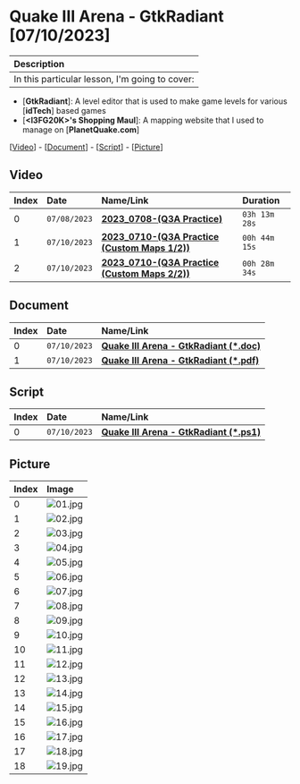 
# Quake III Arena - GtkRadiant [07/10/2023]

| Description |
|:------------|
| In this particular lesson, I'm going to cover: |
- [**GtkRadiant**]: A level editor that is used to make game levels for various [**idTech**] based games<br>
- [**&lt;I3FG20K&gt;'s Shopping Maul**]: A mapping website that I used to manage on [**PlanetQuake.com**]

[[Video](#video)] - [[Document](#document)] - [[Script](#script)] - [[Picture](#picture)]

## Video

| Index | Date         | Name/Link                                                                      | Duration      |
|:------|:-------------|:-------------------------------------------------------------------------------|:--------------|
| 0     | `07/08/2023` | **[2023_0708-(Q3A Practice)](https://youtu.be/RCkI2OFtCB4)**                   | `03h 13m 28s` |
| 1     | `07/10/2023` | **[2023_0710-(Q3A Practice (Custom Maps 1/2))](https://youtu.be/bQ46Pvp0tOo)** | `00h 44m 15s` |
| 2     | `07/10/2023` | **[2023_0710-(Q3A Practice (Custom Maps 2/2))](https://youtu.be/_siuaph1_vc)** | `00h 28m 34s` |

## Document

| Index | Date         | Name/Link                                                                                                                                                  |
|:------|:-------------|:-----------------------------------------------------------------------------------------------------------------------------------------------------------|
| 0     | `07/10/2023` | **[Quake III Arena - GtkRadiant (*.doc)](https://github.com/mcc85s/FightingEntropy/blob/main/Docs/20230710/2023_0710-(Quake_III_Arena_-_GtkRadiant).doc)** |
| 1     | `07/10/2023` | **[Quake III Arena - GtkRadiant (*.pdf)](https://github.com/mcc85s/FightingEntropy/blob/main/Docs/20230710/2023_0710-(Quake_III_Arena_-_GtkRadiant).pdf)** |

## Script

| Index | Date         | Name/Link                                                                                                                                                  |
|:------|:-------------|:-----------------------------------------------------------------------------------------------------------------------------------------------------------|
| 0     | `07/10/2023` | **[Quake III Arena - GtkRadiant (*.ps1)](https://github.com/mcc85s/FightingEntropy/blob/main/Docs/20230710/2023_0710-(Quake_III_Arena_-_GtkRadiant).ps1)** |

## Picture

| Index | Image                                                                                    |
|:------|:-----------------------------------------------------------------------------------------|
| 0     | ![01.jpg](https://github.com/mcc85s/FightingEntropy/blob/main/Docs/20230710/Pics/01.jpg) |
| 1     | ![02.jpg](https://github.com/mcc85s/FightingEntropy/blob/main/Docs/20230710/Pics/02.jpg) |
| 2     | ![03.jpg](https://github.com/mcc85s/FightingEntropy/blob/main/Docs/20230710/Pics/03.jpg) |
| 3     | ![04.jpg](https://github.com/mcc85s/FightingEntropy/blob/main/Docs/20230710/Pics/04.jpg) |
| 4     | ![05.jpg](https://github.com/mcc85s/FightingEntropy/blob/main/Docs/20230710/Pics/05.jpg) |
| 5     | ![06.jpg](https://github.com/mcc85s/FightingEntropy/blob/main/Docs/20230710/Pics/06.jpg) |
| 6     | ![07.jpg](https://github.com/mcc85s/FightingEntropy/blob/main/Docs/20230710/Pics/07.jpg) |
| 7     | ![08.jpg](https://github.com/mcc85s/FightingEntropy/blob/main/Docs/20230710/Pics/08.jpg) |
| 8     | ![09.jpg](https://github.com/mcc85s/FightingEntropy/blob/main/Docs/20230710/Pics/09.jpg) |
| 9     | ![10.jpg](https://github.com/mcc85s/FightingEntropy/blob/main/Docs/20230710/Pics/10.jpg) |
| 10    | ![11.jpg](https://github.com/mcc85s/FightingEntropy/blob/main/Docs/20230710/Pics/11.jpg) |
| 11    | ![12.jpg](https://github.com/mcc85s/FightingEntropy/blob/main/Docs/20230710/Pics/12.jpg) |
| 12    | ![13.jpg](https://github.com/mcc85s/FightingEntropy/blob/main/Docs/20230710/Pics/13.jpg) |
| 13    | ![14.jpg](https://github.com/mcc85s/FightingEntropy/blob/main/Docs/20230710/Pics/14.jpg) |
| 14    | ![15.jpg](https://github.com/mcc85s/FightingEntropy/blob/main/Docs/20230710/Pics/15.jpg) |
| 15    | ![16.jpg](https://github.com/mcc85s/FightingEntropy/blob/main/Docs/20230710/Pics/16.jpg) |
| 16    | ![17.jpg](https://github.com/mcc85s/FightingEntropy/blob/main/Docs/20230710/Pics/17.jpg) |
| 17    | ![18.jpg](https://github.com/mcc85s/FightingEntropy/blob/main/Docs/20230710/Pics/18.jpg) |
| 18    | ![19.jpg](https://github.com/mcc85s/FightingEntropy/blob/main/Docs/20230710/Pics/19.jpg) |
